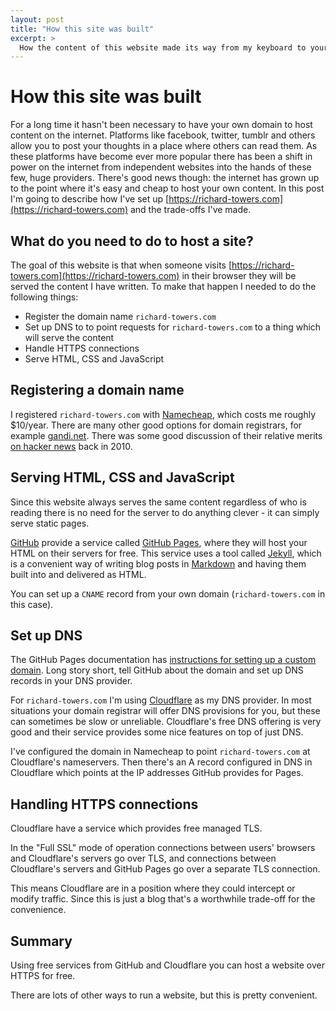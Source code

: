 ```yaml
---
layout: post
title: "How this site was built"
excerpt: >
  How the content of this website made its way from my keyboard to your computer screen.
---
```


How this site was built
=======================

For a long time it hasn't been necessary to have your own domain to host
content on the internet. Platforms like facebook, twitter, tumblr and others
allow you to post your thoughts in a place where others can read them. As these
platforms have become ever more popular there has been a shift in
power on the internet from independent websites into the hands of these few,
huge providers. There's good news though: the internet has grown up to the
point where it's easy and cheap to host your own content. In this post I'm
going to describe how I've set up
[https://richard-towers.com](https://richard-towers.com)
and the trade-offs I've made.

What do you need to do to host a site?
--------------------------------------

The goal of this website is that when someone visits
[https://richard-towers.com](https://richard-towers.com)
in their browser they will be served the content I have written. To make that
happen I needed to do the following things:

* Register the domain name `richard-towers.com`
* Set up DNS to to point requests for
  `richard-towers.com` to a thing which will serve the content
* Handle HTTPS connections
* Serve HTML, CSS and JavaScript

Registering a domain name
-------------------------

I registered `richard-towers.com` with [Namecheap](https://www.namecheap.com/),
which costs me roughly $10/year. There are many other good options for domain
registrars, for example [gandi.net](https://www.gandi.net). There was some good
discussion of their relative merits
[on hacker news](https://news.ycombinator.com/item?id=1766439)
back in 2010.

Serving HTML, CSS and JavaScript
--------------------------------

Since this website always serves the same content regardless of who is reading
there is no need for the server to do anything clever - it can simply serve
static pages.

[GitHub](https://github.com/) provide a service called [GitHub
Pages](https://pages.github.com/), where they will host your HTML on their
servers for free. This service uses a tool called
[Jekyll](https://jekyllrb.com/), which is a convenient way of writing blog
posts in [Markdown](https://daringfireball.net/projects/markdown/) and having
them built into and delivered as HTML.

You can set up a `CNAME` record from your own domain (`richard-towers.com` in
this case).

Set up DNS
----------

The GitHub Pages documentation has
[instructions for setting up a custom domain](https://help.github.com/articles/using-a-custom-domain-with-github-pages/).
Long story short, tell GitHub about the domain and set up DNS records in your DNS provider.

For `richard-towers.com` I'm using [Cloudflare](https://www.cloudflare.com/) as
my DNS provider. In most situations your domain registrar will offer DNS
provisions for you, but these can sometimes be slow or unreliable. Cloudflare's
free DNS offering is very good and their service provides some nice features on
top of just DNS.

I've configured the domain in Namecheap to point `richard-towers.com` at
Cloudflare's nameservers. Then there's an A record configured in DNS in
Cloudflare which points at the IP addresses GitHub provides for Pages.

Handling HTTPS connections
--------------------------

Cloudflare have a service which provides free managed TLS.

In the "Full SSL" mode of operation connections between users' browsers and
Cloudflare's servers go over TLS, and connections between Cloudflare's servers
and GitHub Pages go over a separate TLS connection.

This means Cloudflare are in a position where they could intercept or modify
traffic. Since this is just a blog that's a worthwhile trade-off for the
convenience.

Summary
-------

Using free services from GitHub and Cloudflare you can host a website over
HTTPS for free.

There are lots of other ways to run a website, but this is pretty convenient.

